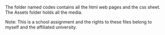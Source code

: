 The folder named codes contains all the html web pages and the css sheet.
The Assets folder holds all the media.

Note: This is a school assignment and the rights to these files belong to myself and the affiliated university.
